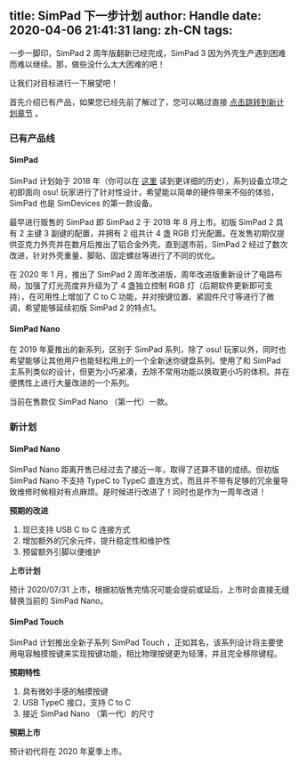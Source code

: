 title: SimPad 下一步计划
author: Handle
date: 2020-04-06 21:41:31
lang: zh-CN
tags:
---
一步一脚印，SimPad 2 周年版翻新已经完成，SimPad 3 因为外壳生产遇到困难而难以继续。那，做些没什么太大困难的吧！

让我们对目标进行一下展望吧！

<!--more-->

首先介绍已有产品，如果您已经先前了解过了，您可以略过直接 [点击跳转到新计划章节](#新计划) 。

### 已有产品线

#### SimPad

SimPad 计划始于 2018 年（你可以在 [这里](https://www.bysb.net/3663.html) 读到更详细的历史），系列设备立项之初即面向 osu! 玩家进行了针对性设计，希望能以简单的硬件带来不俗的体验，SimPad 也是 SimDevices 的第一款设备。

最早进行贩售的 SimPad 即 SimPad 2 于 2018 年 8 月上市。初版 SimPad 2 具有 2 主键 3 副键的配置，并拥有 2 组共计 4 盏 RGB 灯光配置。在发售初期仅提供亚克力外壳并在数月后推出了铝合金外壳。直到退市前，SimPad 2 经过了数次改进，针对外壳重量、脚贴、固定螺丝等进行了不同的优化。

在 2020 年 1 月，推出了 SimPad 2 周年改进版，周年改进版重新设计了电路布局，加强了灯光亮度并升级为了 4 盏独立控制 RGB 灯（后期软件更新即可支持），在可用性上增加了 C to C 功能，并对按键位置、紧固件尺寸等进行了微调，希望能够延续初版 SimPad 2 的特点1。

#### SimPad Nano

在 2019 年夏推出的新系列，区别于 SimPad 系列，除了 osu! 玩家以外，同时也希望能够让其他用户也能轻松用上的一个全新迷你键盘系列。使用了和 SimPad 主系列类似的设计，但更为小巧紧凑，去除不常用功能以换取更小巧的体积。并在便携性上进行大量改进的一个系列。

当前在售款仅 SimPad Nano （第一代）一款。

### 新计划

#### SimPad Nano

SimPad Nano 距离开售已经过去了接近一年，取得了还算不错的成绩。但初版 SimPad Nano 不支持 TypeC to TypeC 直连方式，而且并不带有足够的冗余量导致维修时候相对有点麻烦。是时候进行改进了！同时也是作为一周年改进！

**预期的改进**

1. 现已支持 USB C to C 连接方式
2. 增加额外的冗余元件，提升稳定性和维护性
3. 预留额外引脚以便维护

**上市计划**

预计 2020/07/31 上市，根据初版售完情况可能会提前或延后，上市时会直接无缝替换当前的 SimPad Nano。

#### SimPad Touch

SimPad 计划推出全新子系列 SimPad Touch ，正如其名，该系列设计将主要使用电容触摸按键来实现按键功能，相比物理按键更为轻薄，并且完全移除键程。

**预期特性**

1. 具有微妙手感的触摸按键
2. USB TypeC 接口，支持 C to C
3. 接近 SimPad Nano （第一代）的尺寸

**预期上市**

预计初代将在 2020 年夏季上市。